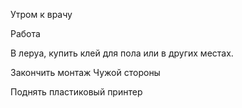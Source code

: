 Утром к врачу

Работа

В леруа, купить клей для пола или в других местах.

Закончить монтаж Чужой стороны

Поднять пластиковый принтер